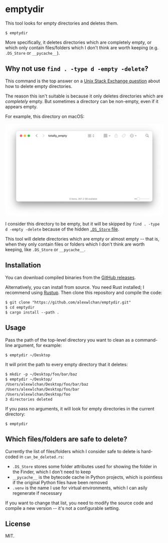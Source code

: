 # emptydir

This tool looks for empty directories and deletes them.

```console
$ emptydir 
```

More specifically, it deletes directories which are completely empty, or which only contain files/folders which I don't think are worth keeping (e.g. `.DS_Store` or `__pycache__`).





## Why not use `find . -type d -empty -delete`?

This command is the top answer on a [Unix Stack Exchange question](https://unix.stackexchange.com/a/107556/431830) about how to delete empty directories.

The reason this isn't suitable is because it only deletes directories which are *completely* empty.
But sometimes a directory can be non-empty, even if it appears empty.

For example, this directory on macOS:

<img src="totally_empty.png" alt="A Finder window for a folder 'totally_empty' which apparently contains no files.">

I consider this directory to be empty, but it will be skipped by `find . -type d -empty -delete` because of the hidden [`.DS_Store` file](https://en.wikipedia.org/wiki/.DS_Store).

This tool will delete directories which are empty or almost empty -- that is, when they only contain files or folders which I don't think are worth keeping, like `.DS_Store` or `__pycache__`.





## Installation

You can download compiled binaries from the [GitHub releases](https://github.com/alexwlchan/emptydir/releases).

Alternatively, you can install from source.
You need Rust installed; I recommend using [Rustup].
Then clone this repository and compile the code:

```console
$ git clone "https://github.com/alexwlchan/emptydir.git"
$ cd emptydir
$ cargo install --path .
```

[Rustup]: https://rustup.rs/





## Usage

Pass the path of the top-level directory you want to clean as a command-line argument, for example:

```console
$ emptydir ~/Desktop
```

It will print the path to every empty directory that it deletes:

```console
$ mkdir -p ~/Desktop/foo/bar/baz
$ emptydir ~/Desktop/
/Users/alexwlchan/Desktop/foo/bar/baz
/Users/alexwlchan/Desktop/foo/bar
/Users/alexwlchan/Desktop/foo
3 directories deleted
```

If you pass no arguments, it will look for empty directories in the current directory:

```console
$ emptydir
```





## Which files/folders are safe to delete?

Currently the list of files/folders which I consider safe to delete is hard-coded in `can_be_deleted.rs`:

*   `.DS_Store` stores some folder attributes used for showing the folder in the Finder, which I don't need to keep
*   `__pycache__` is the bytecode cache in Python projects, which is pointless if the original Python files have been removed
*   `.venv` is the name I use for virtual environments, which I can asily regenerate if necessary

If you want to change that list, you need to modify the source code and compile a new version -- it's not a configurable setting.





## License

MIT.

